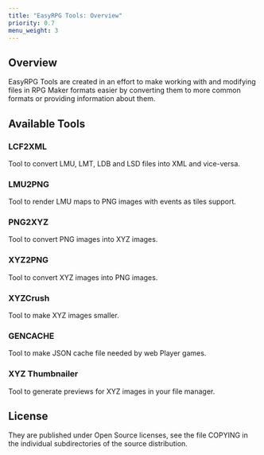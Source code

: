 ```yaml
---
title: "EasyRPG Tools: Overview"
priority: 0.7
menu_weight: 3
---
```

<div class="info" markdown="1">

## Overview

EasyRPG Tools are created in an effort to make working with and modifying
files in RPG Maker formats easier by converting them to more common formats
or providing information about them.

</div>
<div class="info" markdown="1">

## Available Tools

### LCF2XML
Tool to convert LMU, LMT, LDB and LSD files into XML and vice-versa.

### LMU2PNG
Tool to render LMU maps to PNG images with events as tiles support.

### PNG2XYZ
Tool to convert PNG images into XYZ images.

### XYZ2PNG
Tool to convert XYZ images into PNG images.

### XYZCrush
Tool to make XYZ images smaller.

### GENCACHE
Tool to make JSON cache file needed by web Player games.

### XYZ Thumbnailer
Tool to generate previews for XYZ images in your file manager.

</div>
<div class="info" markdown="1">

## License

They are published under Open Source licenses, see the file COPYING in the
individual subdirectories of the source distribution.

</div>